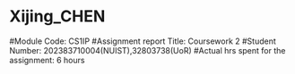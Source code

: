 # Xijing_CHEN
#Module Code: CS1IP
#Assignment report Title: Coursework 2
#Student Number: 202383710004(NUIST),32803738(UoR)
#Actual hrs spent for the assignment: 6 hours
